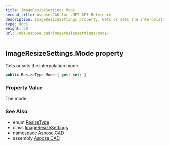 ```yaml
---
title: ImageResizeSettings.Mode
second_title: Aspose.CAD for .NET API Reference
description: ImageResizeSettings property. Gets or sets the interpolation mode
type: docs
weight: 60
url: /net/aspose.cad/imageresizesettings/mode/
---
```

## ImageResizeSettings.Mode property

Gets or sets the interpolation mode.

```csharp
public ResizeType Mode { get; set; }
```

### Property Value

The mode.

### See Also

* enum [ResizeType](../../resizetype/)
* class [ImageResizeSettings](../)
* namespace [Aspose.CAD](../../imageresizesettings/)
* assembly [Aspose.CAD](../../../)


